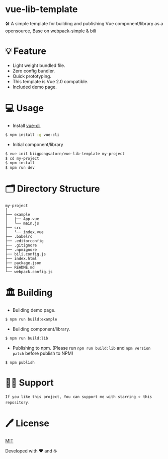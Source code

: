 # vue-lib-template
🛠 A simple template for building and publishing Vue component/library as a opensource, Base on [webpack-simple](https://github.com/vuejs-templates/webpack-simple) & [bili](https://github.com/egoist/bili)

# 💡 Feature
- Light weight bundled file.
- Zero config bundler.
- Quick prototyping.
- This template is Vue 2.0 compatible. 
- Included demo page.

# 💻 Usage

- Install [vue-cli](https://github.com/vuejs/vue-cli)
``` bash
$ npm install -g vue-cli 
```

- Initial component/library
``` bash
$ vue init biigpongsatorn/vue-lib-template my-project
$ cd my-project
$ npm install
$ npm run dev
```

# 🗂 Directory Structure

```
my-project
│
├── example
│   ├── App.vue
│   └── main.js
├── src
│   └── index.vue
├── .babelrc
├── .editorconfig
├── .gitignore
├── .npmignore
├── bili.config.js
├── index.html
├── package.json
├── README.md
└── webpack.config.js
```

# 🏛 Building
- Building demo page.
``` bash
$ npm run build:example
```

- Building component/library.
``` bash
$ npm run build:lib
```

- Publishing to npm. (Please run `npm run build:lib` and `npm version patch` before publish to NPM)
``` bash
$ npm publish
```

# 🙏🏻 Support

```
If you like this project, You can support me with starring ⭐ this repository.
```

# 🖊 License

[MIT](LICENSE)

Developed with ❤️ and ☕️ 
